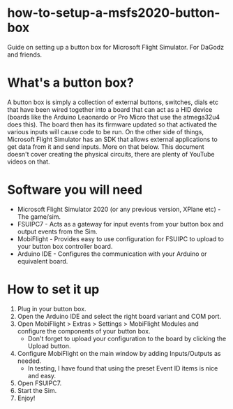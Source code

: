 # how-to-setup-a-msfs2020-button-box
Guide on setting up a button box for Microsoft Flight Simulator. For DaGodz and friends.

# What's a button box?
A button box is simply a collection of external buttons, switches, dials etc that have been wired together into a board that can act as a HID device (boards like the Arduino Leaonardo or Pro Micro that use the atmega32u4 does this). The board then has its firmware updated so that activated the various inputs will cause code to be run. On the other side of things, Microsoft Flight Simulator has an SDK that allows external applications to get data from it and send inputs. More on that below. This document doesn't cover creating the physical circuits, there are plenty of YouTube videos on that.

# Software you will need
* Microsoft Flight Simulator 2020 (or any previous version, XPlane etc) - The game/sim.
* FSUIPC7 - Acts as a gateway for input events from your button box and output events from the Sim.
* MobiFlight - Provides easy to use configuration for FSUIPC to upload to your button box controller board.
* Arduino IDE - Configures the communication with your Arduino or equivalent board.

# How to set it up
1. Plug in your button box.
2. Open the Arduino IDE and select the right board variant and COM port.
3. Open MobiFlight > Extras > Settings >  MobiFlight Modules and configure the components of your button box. 
   * Don't forget to upload your configuration to the board by clicking the Upload button.
4. Configure MobiFlight on the main window by adding Inputs/Outputs as needed.
   * In testing, I have found that using the preset Event ID items is nice and easy.
5. Open FSUIPC7.
6. Start the Sim. 
7. Enjoy!

